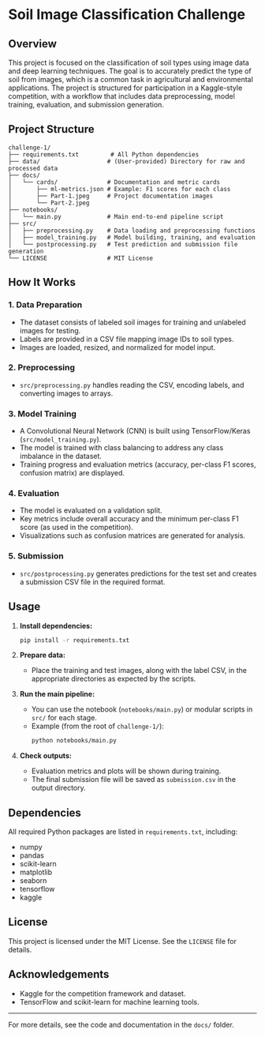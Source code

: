# Soil Image Classification Challenge

## Overview
This project is focused on the classification of soil types using image data and deep learning techniques. The goal is to accurately predict the type of soil from images, which is a common task in agricultural and environmental applications. The project is structured for participation in a Kaggle-style competition, with a workflow that includes data preprocessing, model training, evaluation, and submission generation.

## Project Structure
```
challenge-1/
├── requirements.txt         # All Python dependencies
├── data/                   # (User-provided) Directory for raw and processed data
├── docs/
│   └── cards/              # Documentation and metric cards
│       ├── ml-metrics.json # Example: F1 scores for each class
│       ├── Part-1.jpeg     # Project documentation images
│       └── Part-2.jpeg
├── notebooks/
│   └── main.py             # Main end-to-end pipeline script
├── src/
│   ├── preprocessing.py    # Data loading and preprocessing functions
│   ├── model_training.py   # Model building, training, and evaluation
│   └── postprocessing.py   # Test prediction and submission file generation
└── LICENSE                 # MIT License
```

## How It Works

### 1. Data Preparation
- The dataset consists of labeled soil images for training and unlabeled images for testing.
- Labels are provided in a CSV file mapping image IDs to soil types.
- Images are loaded, resized, and normalized for model input.

### 2. Preprocessing
- `src/preprocessing.py` handles reading the CSV, encoding labels, and converting images to arrays.

### 3. Model Training
- A Convolutional Neural Network (CNN) is built using TensorFlow/Keras (`src/model_training.py`).
- The model is trained with class balancing to address any class imbalance in the dataset.
- Training progress and evaluation metrics (accuracy, per-class F1 scores, confusion matrix) are displayed.

### 4. Evaluation
- The model is evaluated on a validation split.
- Key metrics include overall accuracy and the minimum per-class F1 score (as used in the competition).
- Visualizations such as confusion matrices are generated for analysis.

### 5. Submission
- `src/postprocessing.py` generates predictions for the test set and creates a submission CSV file in the required format.

## Usage

1. **Install dependencies:**
   ```bash
   pip install -r requirements.txt
   ```

2. **Prepare data:**
   - Place the training and test images, along with the label CSV, in the appropriate directories as expected by the scripts.

3. **Run the main pipeline:**
   - You can use the notebook (`notebooks/main.py`) or modular scripts in `src/` for each stage.
   - Example (from the root of `challenge-1/`):
     ```bash
     python notebooks/main.py
     ```

4. **Check outputs:**
   - Evaluation metrics and plots will be shown during training.
   - The final submission file will be saved as `submission.csv` in the output directory.

## Dependencies
All required Python packages are listed in `requirements.txt`, including:
- numpy
- pandas
- scikit-learn
- matplotlib
- seaborn
- tensorflow
- kaggle

## License
This project is licensed under the MIT License. See the `LICENSE` file for details.

## Acknowledgements
- Kaggle for the competition framework and dataset.
- TensorFlow and scikit-learn for machine learning tools.

---
For more details, see the code and documentation in the `docs/` folder.
